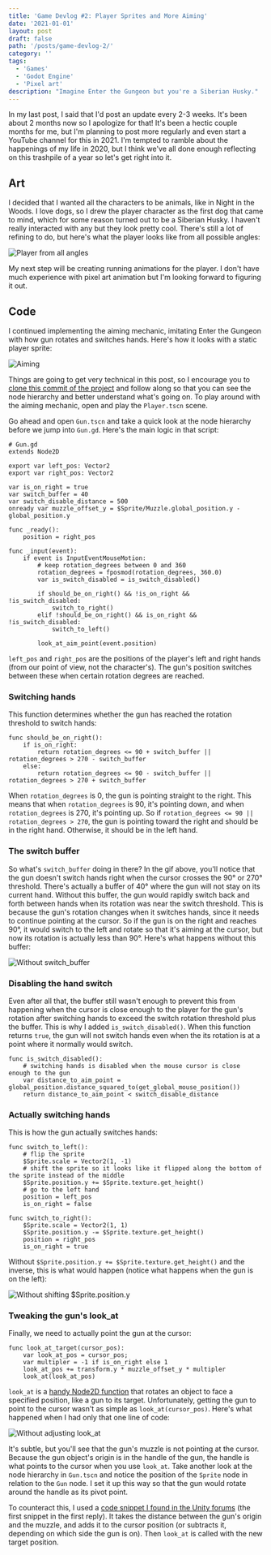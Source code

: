 ```yaml
---
title: 'Game Devlog #2: Player Sprites and More Aiming'
date: '2021-01-01'
layout: post
draft: false
path: '/posts/game-devlog-2/'
category: ''
tags:
  - 'Games'
  - 'Godot Engine'
  - 'Pixel art'
description: "Imagine Enter the Gungeon but you're a Siberian Husky."
---
```


In my last post, I said that I'd post an update every 2-3 weeks. It's been about 2 months now so I apologize for that!
It's been a hectic couple months for me, but I'm planning to post more regularly and even start a YouTube channel for
this in 2021. I'm tempted to ramble about the happenings of my life in 2020, but I think we've all done enough
reflecting on this trashpile of a year so let's get right into it.

## Art

I decided that I wanted all the characters to be animals, like in Night in the Woods. I love dogs, so I drew the player
character as the first dog that came to mind, which for some reason turned out to be a Siberian Husky. I haven't really
interacted with any but they look pretty cool. There's still a lot of refining to do, but here's what the player looks
like from all possible angles:

![Player from all angles](./player-all-views.png)

My next step will be creating running animations for the player. I don't have much experience with pixel art animation
but I'm looking forward to figuring it out.

## Code

I continued implementing the aiming mechanic, imitating Enter the Gungeon with how gun rotates and switches hands.
Here's how it looks with a static player sprite:

![Aiming](./aiming.gif)

Things are going to get very technical in this post, so I encourage you to
[clone this commit of the project](https://github.com/robyn3choi/bullet-town/tree/ec40ee7b1373e7edf863156eed84e53bff7185e9)
and follow along so that you can see the node hierarchy and better understand what's going on. To play around with the
aiming mechanic, open and play the `Player.tscn` scene.

Go ahead and open `Gun.tscn` and take a quick look at the node hierarchy before we jump into `Gun.gd`. Here's the main
logic in that script:

```GDScript
# Gun.gd
extends Node2D

export var left_pos: Vector2
export var right_pos: Vector2

var is_on_right = true
var switch_buffer = 40
var switch_disable_distance = 500
onready var muzzle_offset_y = $Sprite/Muzzle.global_position.y - global_position.y

func _ready():
	position = right_pos

func _input(event):
	if event is InputEventMouseMotion:
		# keep rotation_degrees between 0 and 360
		rotation_degrees = fposmod(rotation_degrees, 360.0)
		var is_switch_disabled = is_switch_disabled()

		if should_be_on_right() && !is_on_right && !is_switch_disabled:
			switch_to_right()
		elif !should_be_on_right() && is_on_right && !is_switch_disabled:
			switch_to_left()

		look_at_aim_point(event.position)
```

`left_pos` and `right_pos` are the positions of the player's left and right hands (from our point of view, not the
character's). The gun's position switches between these when certain rotation degrees are reached.

### Switching hands

This function determines whether the gun has reached the rotation threshold to switch hands:

```GDScript
func should_be_on_right():
	if is_on_right:
		return rotation_degrees <= 90 + switch_buffer || rotation_degrees > 270 - switch_buffer
	else:
		return rotation_degrees <= 90 - switch_buffer || rotation_degrees > 270 + switch_buffer
```

When `rotation_degrees` is 0, the gun is pointing straight to the right. This means that when `rotation_degrees` is 90,
it's pointing down, and when `rotation_degrees` is 270, it's pointing up. So if
`rotation_degrees <= 90 || rotation_degrees > 270`, the gun is pointing toward the right and should be in the right
hand. Otherwise, it should be in the left hand.

### The switch buffer

So what's `switch_buffer` doing in there? In the gif above, you'll notice that the gun doesn't switch hands right when
the cursor crosses the 90° or 270° threshold. There's actually a buffer of 40° where the gun will not stay on its
current hand. Without this buffer, the gun would rapidly switch back and forth between hands when its rotation was near
the switch threshold. This is because the gun's rotation changes when it switches hands, since it needs to continue
pointing at the cursor. So if the gun is on the right and reaches 90°, it would switch to the left and rotate so that
it's aiming at the cursor, but now its rotation is actually less than 90°. Here's what happens without this buffer:

![Without switch_buffer](./without-buffer.gif)

### Disabling the hand switch

Even after all that, the buffer still wasn't enough to prevent this from happening when the cursor is close enough to
the player for the gun's rotation after switching hands to exceed the switch rotation threshold plus the buffer. This is
why I added `is_switch_disabled()`. When this function returns `true`, the gun will not switch hands even when the its
rotation is at a point where it normally would switch.

```GDScript
func is_switch_disabled():
	# switching hands is disabled when the mouse cursor is close enough to the gun
	var distance_to_aim_point = global_position.distance_squared_to(get_global_mouse_position())
	return distance_to_aim_point < switch_disable_distance
```

### Actually switching hands

This is how the gun actually switches hands:

```GDScript
func switch_to_left():
	# flip the sprite
	$Sprite.scale = Vector2(1, -1)
	# shift the sprite so it looks like it flipped along the bottom of the sprite instead of the middle
	$Sprite.position.y += $Sprite.texture.get_height()
	# go to the left hand
	position = left_pos
	is_on_right = false

func switch_to_right():
	$Sprite.scale = Vector2(1, 1)
	$Sprite.position.y -= $Sprite.texture.get_height()
	position = right_pos
	is_on_right = true

```

Without `$Sprite.position.y += $Sprite.texture.get_height()` and the inverse, this is what would happen (notice what
happens when the gun is on the left):

![Without shifting $Sprite.position.y](./without-shift.gif)

### Tweaking the gun's look_at

Finally, we need to actually point the gun at the cursor:

```GDScript
func look_at_target(cursor_pos):
	var look_at_pos = cursor_pos;
	var multipler = -1 if is_on_right else 1
	look_at_pos += transform.y * muzzle_offset_y * multipler
	look_at(look_at_pos)
```

`look_at` is a
[handy Node2D function](https://docs.godotengine.org/en/stable/classes/class_node2d.html#class-node2d-method-look-at)
that rotates an object to face a specified position, like a gun to its target. Unfortunately, getting the gun to point
to the cursor wasn't as simple as `look_at(cursor_pos)`. Here's what happened when I had only that one line of code:

![Without adjusting look_at](./lookat.gif)

It's subtle, but you'll see that the gun's muzzle is not pointing at the cursor. Because the gun object's origin is in
the handle of the gun, the handle is what points to the cursor when you use `look_at`. Take another look at the node
hierarchy in `Gun.tscn` and notice the position of the `Sprite` node in relation to the `Gun` node. I set it up this way
so that the gun would rotate around the handle as its pivot point.

To counteract this, I used a
[code snippet I found in the Unity forums](https://answers.unity.com/questions/674674/simple-lookat-rotation-with-offset-pivot.html)
(the first snippet in the first reply). It takes the distance between the gun's origin and the muzzle, and adds it to
the cursor position (or subtracts it, depending on which side the gun is on). Then `look_at` is called with the new
target position.
